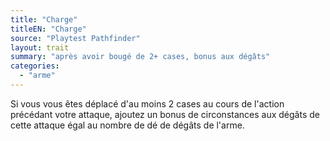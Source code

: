 ```yaml
---
title: "Charge"
titleEN: "Charge"
source: "Playtest Pathfinder"
layout: trait
summary: "après avoir bougé de 2+ cases, bonus aux dégâts"
categories:
  - "arme"
---
```


Si vous vous êtes déplacé d'au moins 2 cases au cours de l'action précédant votre attaque, ajoutez un bonus de circonstances aux dégâts de cette attaque égal au nombre de dé de dégâts de l'arme.
